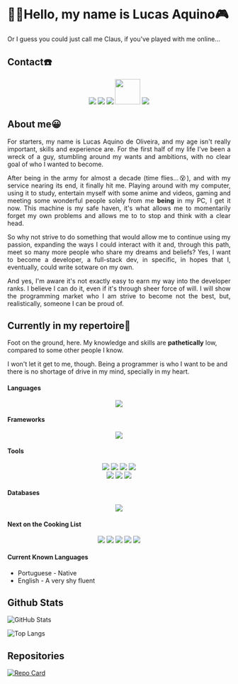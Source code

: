 # 👨‍💻Hello, my name is Lucas Aquino🎮

<p>Or I guess you could just call me Claus, if you've played with me online...</p>

## Contact☎️

<div align="center">
    <a href="www.linkedin.com/in/lucasaquinodeoliveira" target="linkedin"><img src="https://img.shields.io/badge/-LinkedIn-%230077B5?style=for-the-badge&logo=linkedin&logoColor=white" target="_blank"></a>
    <a href="https://github.com/clausalaerth" target="github"><img src="https://img.shields.io/badge/github-%23121011.svg?style=for-the-badge&logo=github&logoColor=white" target="_blank"></a>
    <a href = "mailto:lc.aquinodeoliveira@gmail.com"><img src="https://img.shields.io/badge/Gmail-D14836?style=for-the-badge&logo=gmail&logoColor=white" target="_blank"></a>
    <a href="https://www.dio.me/users/lukhasaquino" target="dio"><img src="https://hermes.digitalinnovation.one/assets/diome/logo-full.svg" width="57" target="_blank"></a>
    <a href="https://steamcommunity.com/id/clausalaerth/" target="steam"><img src="https://img.shields.io/badge/steam-%23000000.svg?style=for-the-badge&logo=steam&logoColor=white" target="_blank"></a>
</div>

## About me😀

<p align="justify">
    For starters, my name is Lucas Aquino de Oliveira, and my age isn't really important, skills and experience are. For the first half of my life I've been a wreck of a guy, stumbling around my wants and ambitions, with no clear goal of who I wanted to become.
</p>

<p align="justify">
    After being in the army for almost a decade (time flies...&#128565), and with my service nearing its end, it finally hit me. Playing around with my computer, using it to study, entertain myself with some anime and videos, gaming and meeting some wonderful people solely from me <strong>being</strong> in my PC, I get it now. This machine is my safe haven, it's what allows me to momentarily forget my own problems and allows me to to stop and think with a clear head.
</p>

<p align="justify">
    So why not strive to do something that would allow me to continue using my passion, expanding the ways I could interact with it and, through this path, meet so many more people who share my dreams and beliefs? Yes, I want to become a developer, a full-stack dev, in specific, in hopes that I, eventually, could write sotware on my own. 
</p>

<p align="justify">
    And yes, I'm aware it's not exactly easy to earn my way into the developer ranks. I believe I can do it, even if it's through sheer force of will. I will show the programming market who I am strive to become not the best, but, realistically, someone I can be proud of.
</p>

## Currently in my repertoire📖

<p>
    Foot on the ground, here. My knowledge and skills are <strong>pathetically</strong> low, compared to some other people I know.
</p>
<p>
    I won't let it get to me, though. Being a programmer is who I want to be and there is no shortage of drive in my mind, specially in my heart.
</p>

#### Languages

<div align="center">
    <img src="https://img.shields.io/badge/python-3670A0?style=for-the-badge&logo=python&logoColor=ffdd54" target="_blank">
</div>

#### Frameworks

<div align="center">
    <img src="https://img.shields.io/badge/django-%23092E20.svg?style=for-the-badge&logo=django&logoColor=white" target="_blank">
</div>

#### Tools

<div align="center">
    <img src="https://img.shields.io/badge/html5-%23E34F26.svg?style=for-the-badge&logo=html5&logoColor=white" target="_blank">
    <img src="https://img.shields.io/badge/css3-%231572B6.svg?style=for-the-badge&logo=css3&logoColor=white" target="_blank">
    <img src="https://img.shields.io/badge/Microsoft_Word-2B579A?style=for-the-badge&logo=microsoft-word&logoColor=white">
    <img src="https://img.shields.io/badge/Microsoft_Excel-217346?style=for-the-badge&logo=microsoft-excel&logoColor=white">
</div>

<div align="center">
    <img src="https://img.shields.io/badge/markdown-%23000000.svg?style=for-the-badge&logo=markdown&logoColor=white">
    <img src="https://img.shields.io/badge/git-%23F05033.svg?style=for-the-badge&logo=git&logoColor=white">
    <img src="https://img.shields.io/badge/github-%23121011.svg?style=for-the-badge&logo=github&logoColor=white">
</div>

#### Databases

<div align="center">
    <img src="https://img.shields.io/badge/mysql-4479A1.svg?style=for-the-badge&logo=mysql&logoColor=white" target="_blank">
</div>

#### Next on the Cooking List

<div align="center">
    <img src="https://img.shields.io/badge/javascript-%23323330.svg?style=for-the-badge&logo=javascript&logoColor=%23F7DF1E" target="_blank">
    <img src="https://img.shields.io/badge/typescript-%23007ACC.svg?style=for-the-badge&logo=typescript&logoColor=white" target="_blank">
    <img src="https://img.shields.io/badge/react-%2320232a.svg?style=for-the-badge&logo=react&logoColor=%2361DAFB" target="_blank">
    <img src="https://img.shields.io/badge/node.js-6DA55F?style=for-the-badge&logo=node.js&logoColor=white" target="_blank">
    <img src="https://img.shields.io/badge/power_bi-F2C811?style=for-the-badge&logo=powerbi&logoColor=black" target="_blank">
</div>

#### Current Known Languages

* Portuguese - Native
* English - A very shy fluent

## Github Stats

![GitHub Stats](https://github-readme-stats.vercel.app/api?username=ClausAlaerth&theme=transparent&bg_color=000&border_color=30A3DC&show_icons=true&icon_color=30A3DC&title_color=E94D5F&text_color=FFF)

![Top Langs](https://github-readme-stats-git-masterrstaa-rickstaa.vercel.app/api/top-langs/?username=ClausAlaerth&layout=compact&bg_color=000&border_color=30A3DC&title_color=E94D5F&text_color=FFF)

## Repositories

[![Repo Card](https://github-readme-stats.vercel.app/api/pin/?username=ClausAlaerth&repo=dio-lab-open-source&bg_color=000&border_color=30A3DC&show_icons=true&icon_color=30A3DC&title_color=E94D5F&text_color=FFF)](https://github.com/ClausAlaerth/dio-lab-open-source)
